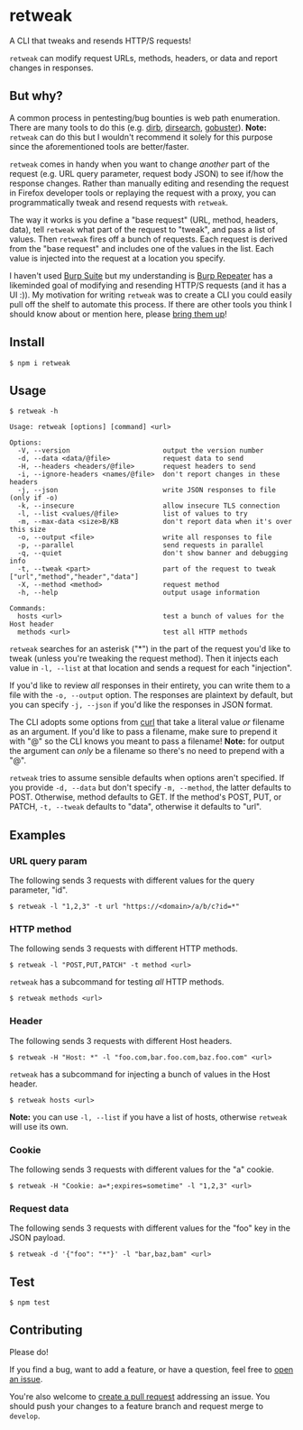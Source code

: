# retweak

A CLI that tweaks and resends HTTP/S requests!

`retweak` can modify request URLs, methods, headers, or data and report changes in responses.

## But why?

A common process in pentesting/bug bounties is web path enumeration. There are many tools to do this (e.g. [dirb](http://dirb.sourceforge.net/), [dirsearch](https://github.com/maurosoria/dirsearch), [gobuster](https://github.com/OJ/gobuster)). **Note:** `retweak` can do this but I wouldn't recommend it solely for this purpose since the aforementioned tools are better/faster.

`retweak` comes in handy when you want to change *another* part of the request (e.g. URL query parameter, request body JSON) to see if/how the response changes. Rather than manually editing and resending the request in Firefox developer tools or replaying the request with a proxy, you can programmatically tweak and resend requests with `retweak`.

The way it works is you define a "base request" (URL, method, headers, data), tell `retweak` what part of the request to "tweak", and pass a list of values. Then `retweak` fires off a bunch of requests. Each request is derived from the "base request" and includes one of the values in the list. Each value is injected into the request at a location you specify.

I haven't used [Burp Suite](https://portswigger.net/burp) but my understanding is [Burp Repeater](https://portswigger.net/burp/documentation/desktop/tools/repeater) has a likeminded goal of modifying and resending HTTP/S requests (and it has a UI :)). My motivation for writing `retweak` was to create a CLI you could easily pull off the shelf to automate this process. If there are other tools you think I should know about or mention here, please [bring them up](#Contributing)!

## Install

`$ npm i retweak`

## Usage

`$ retweak -h`

```
Usage: retweak [options] [command] <url>

Options:
  -V, --version                       output the version number
  -d, --data <data/@file>             request data to send
  -H, --headers <headers/@file>       request headers to send
  -i, --ignore-headers <names/@file>  don't report changes in these headers
  -j, --json                          write JSON responses to file (only if -o)
  -k, --insecure                      allow insecure TLS connection
  -l, --list <values/@file>           list of values to try
  -m, --max-data <size>B/KB           don't report data when it's over this size
  -o, --output <file>                 write all responses to file
  -p, --parallel                      send requests in parallel
  -q, --quiet                         don't show banner and debugging info
  -t, --tweak <part>                  part of the request to tweak ["url","method","header","data"]
  -X, --method <method>               request method
  -h, --help                          output usage information

Commands:
  hosts <url>                         test a bunch of values for the Host header
  methods <url>                       test all HTTP methods
```

`retweak` searches for an asterisk ("\*") in the part of the request you'd like to tweak (unless you're tweaking the request method). Then it injects each value in `-l, --list` at that location and sends a request for each "injection".

If you'd like to review *all* responses in their entirety, you can write them to a file with the `-o, --output` option. The responses are plaintext by default, but you can specify `-j, --json` if you'd like the responses in JSON format.

The CLI adopts some options from [curl](https://curl.haxx.se/) that take a literal value *or* filename as an argument. If you'd like to pass a filename, make sure to prepend it with "@" so the CLI knows you meant to pass a filename! **Note:** for output the argument can *only* be a filename so there's no need to prepend with a "@".

`retweak` tries to assume sensible defaults when options aren't specified. If you provide `-d, --data` but don't specify `-m, --method`, the latter defaults to POST. Otherwise, method defaults to GET. If the method's POST, PUT, or PATCH, `-t, --tweak` defaults to "data", otherwise it defaults to "url".

## Examples

### URL query param

The following sends 3 requests with different values for the query parameter, "id".

```
$ retweak -l "1,2,3" -t url "https://<domain>/a/b/c?id=*"
```

### HTTP method

The following sends 3 requests with different HTTP methods.

```
$ retweak -l "POST,PUT,PATCH" -t method <url>
```

`retweak` has a subcommand for testing *all* HTTP methods.

```
$ retweak methods <url>
```

### Header

The following sends 3 requests with different Host headers.

```
$ retweak -H "Host: *" -l "foo.com,bar.foo.com,baz.foo.com" <url>
```

`retweak` has a subcommand for injecting a bunch of values in the Host header.

```
$ retweak hosts <url>
```

**Note:** you can use `-l, --list` if you have a list of hosts, otherwise `retweak` will use its own.

### Cookie

The following sends 3 requests with different values for the "a" cookie.

```
$ retweak -H "Cookie: a=*;expires=sometime" -l "1,2,3" <url>
```

### Request data

The following sends 3 requests with different values for the "foo" key in the JSON payload.

```
$ retweak -d '{"foo": "*"}' -l "bar,baz,bam" <url>
```

## Test

`$ npm test`

## Contributing

Please do!

If you find a bug, want to add a feature, or have a question, feel free to [open an issue](https://github.com/zbo14/retweak/issues/new).

You're also welcome to [create a pull request](https://github.com/zbo14/retweak/compare/develop...) addressing an issue. You should push your changes to a feature branch and request merge to `develop`.

